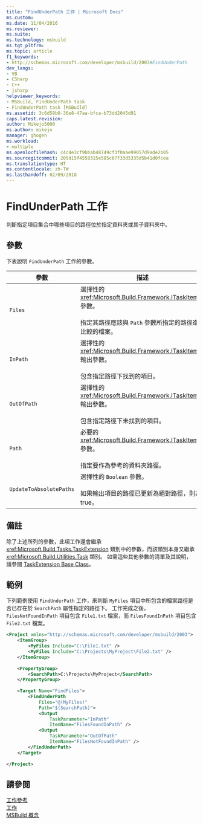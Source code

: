 ```yaml
---
title: "FindUnderPath 工作 | Microsoft Docs"
ms.custom: 
ms.date: 11/04/2016
ms.reviewer: 
ms.suite: 
ms.technology: msbuild
ms.tgt_pltfrm: 
ms.topic: article
f1_keywords:
- http://schemas.microsoft.com/developer/msbuild/2003#FindUnderPath
dev_langs:
- VB
- CSharp
- C++
- jsharp
helpviewer_keywords:
- MSBuild, FindUnderPath task
- FindUnderPath task [MSBuild]
ms.assetid: 3c6d58b0-36e8-47aa-bfca-b73dd2045d91
caps.latest.revision: 
author: Mikejo5000
ms.author: mikejo
manager: ghogen
ms.workload:
- multiple
ms.openlocfilehash: c4c4e3cf9bbab48749cf3f0aae99057d9ade2b05
ms.sourcegitcommit: 205d15f4558315e585c67f33d5335d5b41d0fcea
ms.translationtype: HT
ms.contentlocale: zh-TW
ms.lasthandoff: 02/09/2018
---
```

# <a name="findunderpath-task"></a>FindUnderPath 工作
判斷指定項目集合中哪些項目的路徑位於指定資料夾或其子資料夾中。  
  
## <a name="parameters"></a>參數  
 下表說明 `FindUnderPath` 工作的參數。  
  
|參數|描述|  
|---------------|-----------------|  
|`Files`|選擇性的 <xref:Microsoft.Build.Framework.ITaskItem>`[]` 參數。<br /><br /> 指定其路徑應該與 `Path` 參數所指定的路徑進行比較的檔案。|  
|`InPath`|選擇性的 <xref:Microsoft.Build.Framework.ITaskItem>`[]` 輸出參數。<br /><br /> 包含指定路徑下找到的項目。|  
|`OutOfPath`|選擇性的 <xref:Microsoft.Build.Framework.ITaskItem>`[]` 輸出參數。<br /><br /> 包含指定路徑下未找到的項目。|  
|`Path`|必要的 <xref:Microsoft.Build.Framework.ITaskItem> 參數。<br /><br /> 指定要作為參考的資料夾路徑。|  
|`UpdateToAbsolutePaths`|選擇性的 `Boolean` 參數。<br /><br /> 如果輸出項目的路徑已更新為絕對路徑，則為 true。|  
  
## <a name="remarks"></a>備註  
 除了上述所列的參數，此項工作還會繼承 <xref:Microsoft.Build.Tasks.TaskExtension> 類別中的參數，而該類別本身又繼承 <xref:Microsoft.Build.Utilities.Task> 類別。 如需這些其他參數的清單及其說明，請參閱 [TaskExtension Base Class](../msbuild/taskextension-base-class.md)。  
  
## <a name="example"></a>範例  
 下列範例使用 `FindUnderPath` 工作，來判斷 `MyFiles` 項目中所包含的檔案路徑是否已存在於 `SearchPath` 屬性指定的路徑下。 工作完成之後，`FilesNotFoundInPath` 項目包含 `File1.txt` 檔案，而 `FilesFoundInPath` 項目包含 `File2.txt` 檔案。  
  
```xml  
<Project xmlns="http://schemas.microsoft.com/developer/msbuild/2003">  
    <ItemGroup>  
        <MyFiles Include="C:\File1.txt" />  
        <MyFiles Include="C:\Projects\MyProject\File2.txt" />  
    </ItemGroup>  
  
    <PropertyGroup>  
        <SearchPath>C:\Projects\MyProject</SearchPath>  
    </PropertyGroup>  
  
    <Target Name="FindFiles">  
        <FindUnderPath  
            Files="@(MyFiles)"  
            Path="$(SearchPath)">  
            <Output  
                TaskParameter="InPath"  
                ItemName="FilesFoundInPath" />  
            <Output  
                TaskParameter="OutOfPath"  
                ItemName="FilesNotFoundInPath" />  
        </FindUnderPath>  
    </Target>  
  
</Project>  
```  
  
## <a name="see-also"></a>請參閱  
 [工作參考](../msbuild/msbuild-task-reference.md)   
 [工作](../msbuild/msbuild-tasks.md)   
 [MSBuild 概念](../msbuild/msbuild-concepts.md)